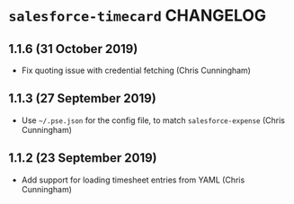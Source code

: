 # `salesforce-timecard` CHANGELOG

## 1.1.6 (31 October 2019)

-   Fix quoting issue with credential fetching (Chris Cunningham)

## 1.1.3 (27 September 2019)

-   Use `~/.pse.json` for the config file, to match `salesforce-expense` (Chris
    Cunningham)

## 1.1.2 (23 September 2019)

-   Add support for loading timesheet entries from YAML (Chris Cunningham)
